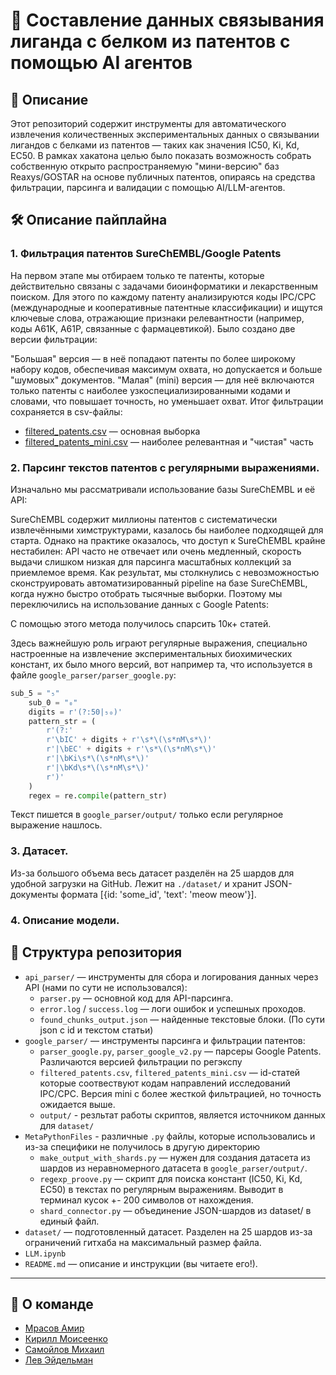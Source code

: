 # 🧬 Составление данных связывания лиганда с белком из патентов с помощью AI агентов

## 📖 Описание

Этот репозиторий содержит инструменты для автоматического извлечения количественных экспериментальных данных о связывании лигандов с белками из патентов — таких как значения IC50, Ki, Kd, EC50.
В рамках хакатона целью было показать возможность собрать собственную открыто распространяемую "мини-версию" баз Reaxys/GOSTAR на основе публичных патентов, опираясь на средства фильтрации, парсинга и валидации с помощью AI/LLM-агентов.

## 🛠️ Описание пайплайна

### 1. Фильтрация патентов SureChEMBL/Google Patents
На первом этапе мы отбираем только те патенты, которые действительно связаны с задачами биоинформатики и лекарственным поиском.
Для этого по каждому патенту анализируются коды IPC/CPC (международные и кооперативные патентные классификации) и ищутся ключевые слова, отражающие признаки релевантности (например, коды A61K, A61P, связанные с фармацевтикой).
Было создано две версии фильтрации:

"Большая" версия — в неё попадают патенты по более широкому набору кодов, обеспечивая максимум охвата, но допускается и больше "шумовых" документов.
"Малая" (mini) версия — для неё включаются только патенты с наиболее узкоспециализированными кодами и словами, что повышает точность, но уменьшает охват.
Итог фильтрации сохраняется в csv-файлы:

- [filtered_patents.csv](google_parser/filtered_patents.csv) — основная выборка
- [filtered_patents_mini.csv](google_parser/filtered_patents_mini.csv) — наиболее релевантная и "чистая" часть

### 2. Парсинг текстов патентов c регулярными выражениями.
Изначально мы рассматривали использование базы SureChEMBL и её API:

SureChEMBL содержит миллионы патентов с систематически извлечёнными химструктурами, казалось бы наиболее подходящей для старта.
Однако на практике оказалось, что доступ к SureChEMBL крайне нестабилен: API часто не отвечает или очень медленный, скорость выдачи слишком низкая для парсинга масштабных коллекций за приемлемое время.
Как результат, мы столкнулись с невозможностью сконструировать автоматизированный pipeline на базе SureChEMBL, когда нужно быстро отобрать тысячные выборки.
Поэтому мы переключились на использование данных с Google Patents:

С помощью этого метода получилось спарсить 10к+ статей.

Здесь важнейшую роль играют регулярные выражения, специально настроенные на извлечение экспериментальных биохимических констант, их было много версий, вот например та, что используется в файле `google_parser/parser_google.py`:
```Python
sub_5 = "₅"
    sub_0 = "₀"
    digits = r'(?:50|₅₀)'
    pattern_str = (
        r'(?:'
        r'\bIC' + digits + r'\s*\(\s*nM\s*\)'
        r'|\bEC' + digits + r'\s*\(\s*nM\s*\)'
        r'|\bKi\s*\(\s*nM\s*\)'
        r'|\bKd\s*\(\s*nM\s*\)'
        r')'
    )
    regex = re.compile(pattern_str)
```

Текст пишется в `google_parser/output/` только если регулярное выражение нашлось.

### 3. Датасет.
Из-за большого объема весь датасет разделён на 25 шардов для удобной загрузки на GitHub. Лежит на `./dataset/` и хранит JSON-документы формата [{id: 'some_id', 'text': 'meow meow'}].

### 4. Описание модели.

## 📁 Структура репозитория

- `api_parser/` — инструменты для сбора и логирования данных через API (нами по сути не использовался):
   - `parser.py` — основной код для API-парсинга.
   - `error.log` / `success.log` — логи ошибок и успешных проходов.
   - `found_chunks_output.json` — найденные текстовые блоки. (По сути json с id и текстом статьи)
- `google_parser/` — инструменты парсинга и фильтрации патентов:
   - `parser_google.py`, `parser_google_v2.py` — парсеры Google Patents. Различаются версией фильтрации по регэкспу
   - `filtered_patents.csv`, `filtered_patents_mini.csv` — id-статей которые соотвествуют кодам направлений исследований IPC/CPC. Версия mini с более жесткой фильтрацией, но точность ожидается выше.
   - `output/` - резльтат работы скриптов, является источником данных для `dataset/`
- `MetaPythonFiles` - различные `.py` файлы, которые использовались и из-за специфики не получилось в другую директорию
   - `make_output_with_shards.py` — нужен для создания датасета из шардов из неравномерного датасета в `google_parser/output/`.
   - `regexp_proove.py` — скрипт для поиска констант (IC50, Ki, Kd, EC50) в текстах по регулярным выражениям. Выводит в терминал кусок +- 200 символов от нахождения.
   - `shard_connector.py` — объединение JSON-шардов из dataset/ в единый файл.
- `dataset/` — подготовленный датасет. Разделен на 25 шардов из-за ограничений гитхаба на максимальный размер файла.
- `LLM.ipynb`
- `README.md` — описание и инструкции (вы читаете его!).


---

## 👥 О команде
- [Мрасов Амир](https://t.me/jdeqk)
- [Кирилл Моисеенко](https://github.com/miau-murk)
- [Самойлов Михаил](https://t.me/samoilov_ma)
- [Лев Эйдельман](https://new.embassies.gov.il/russia/ru)
